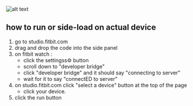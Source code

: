 ![alt text](file://snapshot.png/ "snapshot")

## how to run or side-load on actual device 

1. go to studio.fitbit.com
2. drag and drop the code into the side panel
3. on fitbit watch : 
      - click the  settingss⚙️ button 
	  - scroll down to "developer bridge"
	  - click "developer bridge" and it should say "connecting to server"
	  - wait for it to say "connectED to server"
4. on studio.fitbit.com click "select a device" button at the top of the page
     - click your device. 
5. click the run button	 